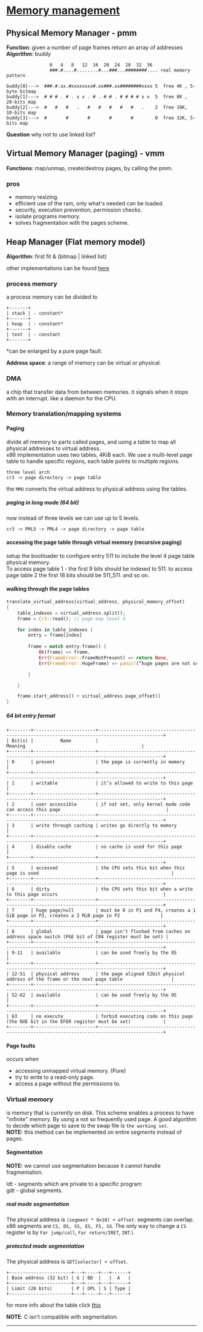 # [Memory management](https://wiki.osdev.org/Brendan%27s_Memory_Management_Guide)

## Physical Memory Manager - pmm

**Function**: given a number of page frames return an array of addresses\
**Algorithm**: buddy

```Text
                0   4   8   12  16  20  24  28  32  36
                ###.#....#........#...###...########.... real memory pattern

buddy[0]--->  ###.#.xx.#xxxxxxxx#.xx###.xx########xxxx 5  free 4K , 5-byte bitmap
buddy[1]--->  # # # . # . x x . # . # # . # # # # x x  5  free 8K , 20-bits map
buddy[2]--->  #   #   #   .   #   #   #   #   #   .    2  free 16K, 10-bits map
buddy[3]--->  #       #       #       #       #        0  free 32K, 5-bits map
```

**Question** why not to use linked list?

## Virtual Memory Manager (paging) - vmm

**Functions**: map/unmap, create/destroy pages, by calling the pmm.

### pros

- memory resizing.
- efficient use of the ram, only what's needed can be loaded.
- security, execution prevention, permission checks.
- isolate programs memory.
- solves fragmentation with the pages scheme.

## Heap Manager (Flat memory model)

**Algorithm**: first fit & (bitmap | linked list)

other implementations can be found [here](https://wiki.osdev.org/User:Pancakes/SimpleHeapImplementation)

### process memory

a process memory can be divided to

```Text
+-------+
| stack | - constant*
+-------+
| heap  | - constant* 
+-------+
| text  | - constant
+-------+
```

*can be enlarged by a pure page fault.

**Address space**: a range of memory can be virtual or physical.

### DMA

a chip that transfer data from between memories.
it signals when it stops with an interrupt.
like a daemon for the CPU.

### Memory translation/mapping systems

#### Paging

divide all memory to parts called pages, and using a table to map all physical addresses to virtual address.\
x86 implementation uses two tables, 4KiB each. We use a multi-level page table to handle specific regions, each table points to multiple regions.

```TEXT
three level arch
cr3 -> page directory -> page table
```

the `MMU` converts the virtual address to physical address using the tables.

##### paging in long mode (64 bit)

now instead of three levels we can use up to 5 levels.

```TEXT
cr3 -> PML5 -> PML4 -> page directory -> page table
```

#### accessing the page table through virtual memory (recursive paging)

setup the bootloader to configure entry 511 to include the level 4 page table physical memory.\
To access page table 1 - the first 9 bits should be indexed to 511. to access page table 2 the first 18 bits should be 511_511.
and so on.

#### walking through the page tables

```rust
translate_virtual_address(virtual_address, physical_memory_offset)
{
    table_indexes = virtual_address.split();
    frame = Cr3::read(); // page map level 4

    for index in table_indexes {
        entry = frame[index]
        
        frame = match entry.frame() {
            Ok(frame) => frame,
            Err(FrameError::FrameNotPresent) => return None,
            Err(FrameError::HugeFrame) => panic!(“huge pages are not supported”),

        }

    }

    frame.start_address() + virtual_address.page_offset()
}
```

##### 64 bit entry format

```text
+--------+-----------------------+----------------------------------------------------------------------------------------------+
| Bit(s) |          Name         |                                            Meaning                                           |
+--------+-----------------------+----------------------------------------------------------------------------------------------+
| 0      | present               | the page is currently in memory                                                              |
+--------+-----------------------+----------------------------------------------------------------------------------------------+
| 1      | writable              | it’s allowed to write to this page                                                           |
+--------+-----------------------+----------------------------------------------------------------------------------------------+
| 2      | user accessible       | if not set, only kernel mode code can access this page                                       |
+--------+-----------------------+----------------------------------------------------------------------------------------------+
| 3      | write through caching | writes go directly to memory                                                                 |
+--------+-----------------------+----------------------------------------------------------------------------------------------+
| 4      | disable cache         | no cache is used for this page                                                               |
+--------+-----------------------+----------------------------------------------------------------------------------------------+
| 5      | accessed              | the CPU sets this bit when this page is used                                                 |
+--------+-----------------------+----------------------------------------------------------------------------------------------+
| 6      | dirty                 | the CPU sets this bit when a write to this page occurs                                       |
+--------+-----------------------+----------------------------------------------------------------------------------------------+
| 7      | huge page/null        | must be 0 in P1 and P4, creates a 1 GiB page in P3, creates a 2 MiB page in P2               |
+--------+-----------------------+----------------------------------------------------------------------------------------------+
| 8      | global                | page isn’t flushed from caches on address space switch (PGE bit of CR4 register must be set) |
+--------+-----------------------+----------------------------------------------------------------------------------------------+
| 9-11   | available             | can be used freely by the OS                                                                 |
+--------+-----------------------+----------------------------------------------------------------------------------------------+
| 12-51  | physical address      | the page aligned 52bit physical address of the frame or the next page table                  |
+--------+-----------------------+----------------------------------------------------------------------------------------------+
| 52-62  | available             | can be used freely by the OS                                                                 |
+--------+-----------------------+----------------------------------------------------------------------------------------------+
| 63     | no execute            | forbid executing code on this page (the NXE bit in the EFER register must be set)            |
+--------+-----------------------+----------------------------------------------------------------------------------------------+

```

#### Page faults

occurs when

- accessing unmapped virtual memory. (Pure)
- try to write to a read-only page.
- access a page without the permissions to.

### Virtual memory

is memory that is currently on disk. This scheme enables a process to have "infinite" memory. By using a not so frequently used page. A good algorithm to decide which page to save to the swap file is `the working set`.\
**NOTE:** this method can be implemented on entire segments instead of pages.

#### Segmentation

**NOTE:** we cannot use segmentation because it cannot handle fragmentation.

ldt - segments which are private to a specific program\
gdt - global segments.

##### real mode segmentation

The physical address is `(segment * 0x10) + offset`. segments can overlap. x86 segments are `CS, DS, SS, ES, FS, GS`.
The only way to change a `CS` register is by `Far jump/call`, `Far return/IRET`, `INT`.\

##### protected mode segmentation

The physical address is `GDT[selector] + offset`.

```TEXT
+-----------------------+---+-----+---+------+
| Base address (32 bit) | G | BD  |   |  A   |
+-----------------------+---+-----+---+------+
| Limit (20 bits)       | P | DPL | S | Type |
+-----------------------+---+-----+---+------+
```

for more info about the table click [this](https://en.wikipedia.org/wiki/Segment_descriptor#:~:text=In%20memory%20addressing%20for%20Intel,to%20in%20the%20logical%20address.)

**NOTE**: C isn't compatible with segmentation.

***

